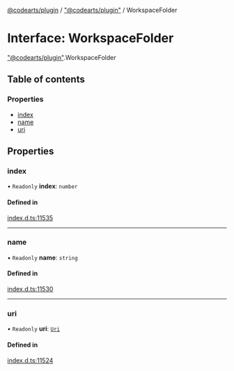 [@codearts/plugin](../README.md) / ["@codearts/plugin"](../modules/_codearts_plugin_.md) / WorkspaceFolder

# Interface: WorkspaceFolder

["@codearts/plugin"](../modules/_codearts_plugin_.md).WorkspaceFolder

## Table of contents

### Properties

- [index](codearts_plugin_.WorkspaceFolder.md#index)
- [name](codearts_plugin_.WorkspaceFolder.md#name)
- [uri](codearts_plugin_.WorkspaceFolder.md#uri)

## Properties

### index

• `Readonly` **index**: `number`

#### Defined in

[index.d.ts:11535](https://github.com/huaweicloud/cloudide-plugin-api/blob/d4de966/index.d.ts#L11535)

___

### name

• `Readonly` **name**: `string`

#### Defined in

[index.d.ts:11530](https://github.com/huaweicloud/cloudide-plugin-api/blob/d4de966/index.d.ts#L11530)

___

### uri

• `Readonly` **uri**: [`Uri`](../classes/codearts_plugin_.Uri.md)

#### Defined in

[index.d.ts:11524](https://github.com/huaweicloud/cloudide-plugin-api/blob/d4de966/index.d.ts#L11524)
